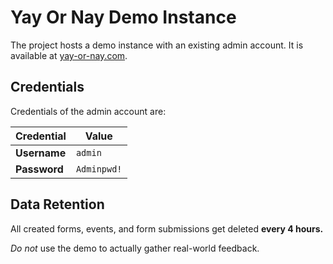 # Yay Or Nay Demo Instance

The project hosts a demo instance with an existing admin account. It is available at [yay-or-nay.com](https://yay-or-nay.com/login).

## Credentials

Credentials of the admin account are:

| Credential   | Value       |
| ------------ | ----------- |
| **Username** | `admin`     |
| **Password** | `Adminpwd!` |

## Data Retention

All created forms, events, and form submissions get deleted **every 4 hours.**

_Do not_ use the demo to actually gather real-world feedback.
